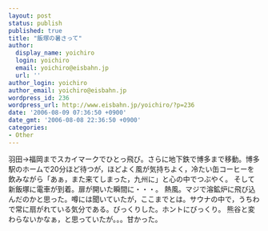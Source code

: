 ```yaml
---
layout: post
status: publish
published: true
title: "飯塚の暑さって"
author:
  display_name: yoichiro
  login: yoichiro
  email: yoichiro@eisbahn.jp
  url: ''
author_login: yoichiro
author_email: yoichiro@eisbahn.jp
wordpress_id: 236
wordpress_url: http://www.eisbahn.jp/yoichiro/?p=236
date: '2006-08-09 07:36:50 +0900'
date_gmt: '2006-08-08 22:36:50 +0900'
categories:
- Other
---
```


羽田→福岡までスカイマークでひとっ飛び。さらに地下鉄で博多まで移動。博多駅のホームで20分ほど待つが，ほどよく風が気持ちよく，冷たい缶コーヒーを飲みながら「あぁ，また来てしまった，九州に」と心の中でつぶやく。
そして新飯塚に電車が到着。扉が開いた瞬間に・・・。
熱風。マジで溶鉱炉に飛び込んだのかと思った。噂には聞いていたが，ここまでとは。サウナの中で，うちわで常に扇がれている気分である。びっくりした。ホントにびっくり。
熊谷と変わらないかなぁ，と思っていたが。。。甘かった。
